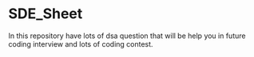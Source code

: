 # SDE_Sheet
In this repository have lots of dsa question that will be help you in future coding interview and lots of coding contest.
